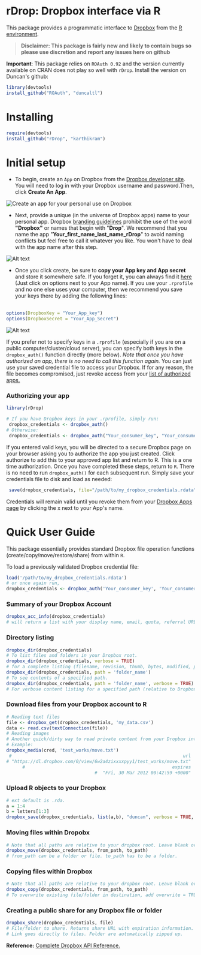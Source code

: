 
# rDrop: Dropbox interface via R

This package provides a  programmatic interface to [Dropbox](https://www2.dropbox.com/home) from the [R environment](http://www.r-project.org/).

> **Disclaimer: This package is fairly new and likely to contain bugs so please use discretion and report any issues here on github</u>**

**Important**: This package relies on `ROAuth 0.92` and the version currently available on CRAN does not play so well with `rDrop`. Install the version on Duncan's github:

```R
library(devtools)
install_github("ROAuth", "duncaltl")
```

# Installing
```R
require(devtools)
install_github("rDrop", "karthikram")
```

# Initial setup
* To begin, create an `App` on Dropbox from the [Dropbox developer site](https://www2.dropbox.com/developers/apps). You will need to log in with your Dropbox username and password.Then, click **Create An App**.

![Create an app for your personal use on Dropbox](https://github.com/karthikram/rDrop/blob/master/screenshots/create_app.png?raw=true
)

* Next, provide a unique (in the universe of Dropbox apps) name to your personal app. Dropbox [branding guidelines](https://www2.dropbox.com/developers/reference/branding)  prohibit the use of the word **"Dropbox"** or names that begin with "**Drop**". We recommend that you name the app "**Your_first_name_last_name_rDrop**" to avoid naming conflicts but feel free to call it whatever you like. You won't have to deal with the app name after this step.


![Alt text](https://github.com/karthikram/rDrop/blob/master/screenshots/name_your_app.png?raw=true)

* Once you click create, be sure to **copy your App key and App secret** and store it somewhere safe. If you forget it, you can always find it [here](https://www.dropbox.com/developers/apps) (Just click on options next to your App name).  If you use your `.rprofile` and no one else uses your computer,  then we recommend you save your keys there by adding the following lines: <br><br>

```R
options(DropboxKey = "Your_App_key")
options(DropboxSecret = "Your_App_Secret")
```




![Alt text](https://github.com/karthikram/rDrop/blob/master/screenshots/keys.png?raw=true)

If you prefer not to specify keys in a `.rprofile` (especially if you are on a public computer/cluster/cloud server), you can specify both keys in the `dropbox_auth()` function directly (more below). <em>Note that once you have authorized an app, there is no need to call this function again.</em> You can just use your saved credential file to access your Dropbox. If for any reason, the file becomes compromised, just revoke access from your [list of authorized apps.](https://www2.dropbox.com/account#applications)

### Authorizing your app
```R
library(rDrop)
```

```R
# If you have Dropbox keys in your .rprofile, simply run:
 dropbox_credentials <- dropbox_auth()
# Otherwise:
 dropbox_credentials <- dropbox_auth("Your_consumer_key", "Your_consumer_secret")
```


If you entered valid keys, you will be directed to a secure Dropbox page on your browser asking you to authorize the app you just created. Click authorize to add this to your approved app list and return to R. This is a one time authorization. Once you have completed these steps, return to `R`. There is no need to run `dropbox_auth()` for each subsequent run. Simply save your credentials file to disk and load as needed:

```R
 save(dropbox_credentials, file="/path/to/my_dropbox_credentials.rdata")
```

Credentials will remain valid until you revoke them from your [Dropbox Apps page](https://www2.dropbox.com/developers/apps) by clicking the x next to your App's name.

# Quick User Guide
This package essentially provides standard Dropbox file operation functions (create/copy/move/restore/share) from within `R`.

To load a previously validated Dropbox credential file:
```R
load('/path/to/my_dropbox_credentials.rdata')
# or once again run,
dropbox_credentials <- dropbox_auth('Your_consumer_key', 'Your_consumer_secret')
```

### Summary of your Dropbox Account
```R
dropbox_acc_info(dropbox_credentials)
# will return a list with your display name, email, quota, referral URL, and country.
```

### Directory listing
```R
dropbox_dir(dropbox_credentials)
# To list files and folders in your Dropbox root.
dropbox_dir(dropbox_credentials, verbose = TRUE)
# for a complete listing (filename, revision, thumb, bytes, modified, path, and is_dir) with detailed information.
dropbox_dir(dropbox_credentials, path = 'folder_name')
# To see contents of a specified path.
dropbox_dir(dropbox_credentials, path = 'folder_name', verbose = TRUE)
# For verbose content listing for a specified path (relative to Dropbox root).
```


### Download files from your Dropbox account to R
```R
# Reading text files
file <- dropbox_get(dropbox_credentials, 'my_data.csv')
data <- read.csv(textConnection(file))
# Reading images
# Another quick/dirty way to read private content from your Dropbox into R is using the dropbox_media() function.
# Example:
dropbox_media(cred, 'test_works/move.txt')
 #                                                                url
# "https://dl.dropbox.com/0/view/6w2a4zixxxxpyy1/test_works/move.txt"
      #                                                       expires
                                 #  "Fri, 30 Mar 2012 00:42:59 +0000"
```

### Upload R objects to your Dropbox
```R
# ext default is .rda.
a = 1:4
b = letters[1:3]
dropbox_save(dropbox_credentials, list(a,b), "duncan", verbose = TRUE, ext = ".rda")
```

### Moving files within Dropobx
```R
# Note that all paths are relative to your dropbox root. Leave blank or use / for root.
dropbox_move(dropbox_credentials, from_path, to_path)
# from_path can be a folder or file. to_path has to be a folder.
```

### Copying files within Dropbox
```R
# Note that all paths are relative to your dropbox root. Leave blank or use / for root.
dropbox_copy(dropbox_credentials, from_path, to_path)
# To overwrite existing file/folder in destination, add overwrite = TRUE.
```

### Creating a public share for any Dropbox file or folder
```R
dropbox_share(dropbox_credentials, file)
# File/folder to share. Returns share URL with expiration information.
# Link goes directly to files. Folder are automatically zipped up.
```

**Reference:**
[Complete Dropbox API Reference.](https://www2.dropbox.com/developers/reference/api)

